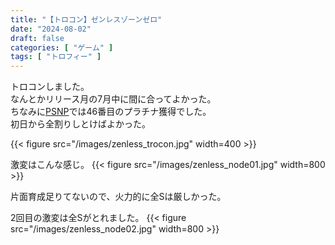 ```yaml
---
title: "【トロコン】ゼンレスゾーンゼロ"
date: "2024-08-02"
draft: false
categories: [ "ゲーム" ]
tags: [ "トロフィー" ] 
---
```


トロコンしました。  
なんとかリリース月の7月中に間に合ってよかった。  
ちなみに[PSNP](https://psnprofiles.com/trophy/28084-zenless-zone-zero/1-welcome-to-new-eridu)では46番目のプラチナ獲得でした。  
初日から全割りしとけばよかった。

{{< figure src="/images/zenless_trocon.jpg" width=400 >}}

激変はこんな感じ。
{{< figure src="/images/zenless_node01.jpg" width=800 >}}

片面育成足りてないので、火力的に全Sは厳しかった。



2回目の激変は全Sがとれました。
{{< figure src="/images/zenless_node02.jpg" width=800 >}}